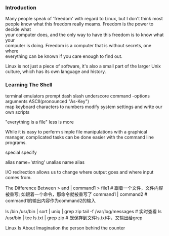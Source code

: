   ### Introduction

Many people speak of 'freedom' with regard to Linux, but I don't think most  
people know what this freedom really meams. Freedom is the power to decide what  
your computer does, and the only way to have this freedom is to know what your  
computer is doing. Freedom is a computer that is without secrets, one where  
everything can be known if you care enough to find out.

Linux is not just a piece of software, it's also a small part of the larger Unix
culture, which has its own language and history.

### Learning The Shell

terminal emulators
prompt
dash
slash
underscore
command -options arguments
ASCII(pronounced "As-Key")    
map keyboard characters to numbers
modify system settings and write our own scripts


"everything is a file"
less is more

While it is easy to perferm simple file manipulations with a graphical manager,
complicated tasks can be done easier with the command line programs.

special specify

alias name='string'
unalias name
alias

I/O redirection allows us to change where output goes and where input comes from.

The Difference Between > and |
command1 > file1      # 跟着一个文件，文件内容被重写; 如跟着一个命令，那命令就被重写了
command1 | command2   # command1的输出内容作为command2的输入

ls /bin /usr/bin | sort | uniq | grep zip
tail -f /var/log/messages  # 实时查看
ls /usr/bin | tee ls.txt | grep zip   # 既保存到文件ls.txt中，又输出给grep


Linux Is About Imagination
the person behind the counter
